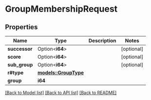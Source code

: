 # GroupMembershipRequest

## Properties

Name | Type | Description | Notes
------------ | ------------- | ------------- | -------------
**successor** | Option<**i64**> |  | [optional]
**score** | Option<**i64**> |  | [optional]
**sub_group** | Option<**i64**> |  | [optional]
**r#type** | [**models::GroupType**](GroupType.md) |  | 
**group** | **i64** |  | 

[[Back to Model list]](../README.md#documentation-for-models) [[Back to API list]](../README.md#documentation-for-api-endpoints) [[Back to README]](../README.md)


